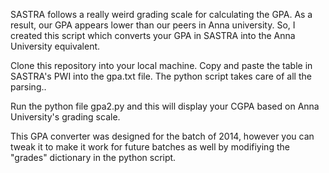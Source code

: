 SASTRA follows a really weird grading scale for calculating the GPA. As a result, our GPA appears lower than our peers in Anna university.
So, I created this script which converts your GPA in SASTRA into the Anna University equivalent.

Clone this repository into your local machine. Copy and paste the table in SASTRA's PWI into the gpa.txt file. The python script takes care of all the parsing..

Run the python file gpa2.py and this will display your CGPA based on Anna University's grading scale.

This GPA converter was designed for the batch of 2014, however you can tweak it to make it work for future batches as well by modifiying the "grades" dictionary in the python script.
